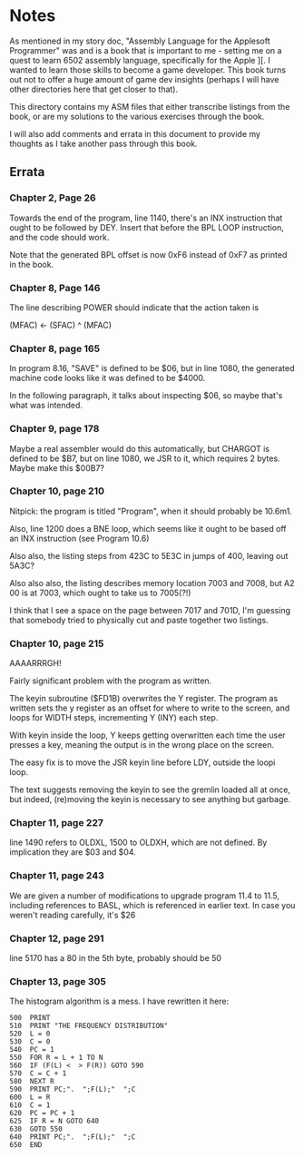# Notes

As mentioned in my story doc, "Assembly Language for the Applesoft
Programmer" was and is a book that is important to me - setting me on
a quest to learn 6502 assembly language, specifically for the
Apple ][. I wanted to learn those skills to become a game
developer. This book turns out not to offer a huge amount of game dev
insights (perhaps I will have other directories here that get closer
to that).

This directory contains my ASM files that either transcribe listings
from the book, or are my solutions to the various exercises through
the book.

I will also add comments and errata in this document to provide my
thoughts as I take another pass through this book.


## Errata

### Chapter 2, Page 26

Towards the end of the program, line 1140, there's an INX instruction
that ought to be followed by DEY. Insert that before the BPL LOOP
instruction, and the code should work.

Note that the generated BPL offset is now 0xF6 instead of 0xF7 as
printed in the book.


### Chapter 8, Page 146

The line describing POWER should indicate that the action taken is

(MFAC) <- (SFAC) ^ (MFAC)


### Chapter 8, page 165

In program 8.16, "SAVE" is defined to be $06, but in line 1080, the
generated machine code looks like it was defined to be $4000.

In the following paragraph, it talks about inspecting $06, so maybe
that's what was intended.

### Chapter 9, page 178

Maybe a real assembler would do this automatically, but CHARGOT is
defined to be $B7, but on line 1080, we JSR to it, which requires 2
bytes. Maybe make this $00B7?

### Chapter 10, page 210

Nitpick: the program is titled "Program", when it should probably be
10.6m1.

Also, line 1200 does a BNE loop, which seems like it ought to be based
off an INX instruction (see Program 10.6)

Also also, the listing steps from 423C to 5E3C in jumps of 400,
leaving out 5A3C?

Also also also, the listing describes memory location 7003 and 7008,
but A2 00 is at 7003, which ought to take us to 7005(?!)

I think that I see a space on the page between 7017 and 701D, I'm
guessing that somebody tried to physically cut and paste together two
listings.


### Chapter 10, page 215

AAAARRRGH!

Fairly significant problem with the program as written.

The keyin subroutine ($FD1B) overwrites the Y register. The program as
written sets the y register as an offset for where to write to the
screen, and loops for WIDTH steps, incrementing Y (INY) each step.

With keyin inside the loop, Y keeps getting overwritten each time the
user presses a key, meaning the output is in the wrong place on the
screen.

The easy fix is to move the JSR keyin line before LDY, outside the
loopi loop.

The text suggests removing the keyin to see the gremlin loaded all at
once, but indeed, (re)moving the keyin is necessary to see anything
but garbage.


### Chapter 11, page 227

line 1490 refers to OLDXL, 1500 to OLDXH, which are not defined. By
implication they are $03 and $04.


### Chapter 11, page 243

We are given a number of modifications to upgrade program 11.4 to
11.5, including references to BASL, which is referenced in earlier
text. In case you weren't reading carefully, it's $26

### Chapter 12, page 291

line 5170 has a 80 in the 5th byte, probably should be 50


### Chapter 13, page 305

The histogram algorithm is a mess. I have rewritten it here:

    500  PRINT 
    510  PRINT "THE FREQUENCY DISTRIBUTION"
    520  L = 0
    530  C = 0
    540  PC = 1
    550  FOR R = L + 1 TO N
    560  IF (F(L) <  > F(R)) GOTO 590
    570  C = C + 1
    580  NEXT R
    590  PRINT PC;".  ";F(L);"  ";C
    600  L = R
    610  C = 1
    620  PC = PC + 1
    625  IF R = N GOTO 640
    630  GOTO 550
    640  PRINT PC;".  ";F(L);"  ";C
    650  END 

